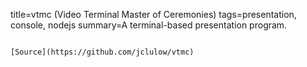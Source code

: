 title=vtmc (Video Terminal Master of Ceremonies)
tags=presentation, console, nodejs
summary=A terminal-based presentation program.
~~~~~~

[Source](https://github.com/jclulow/vtmc)

